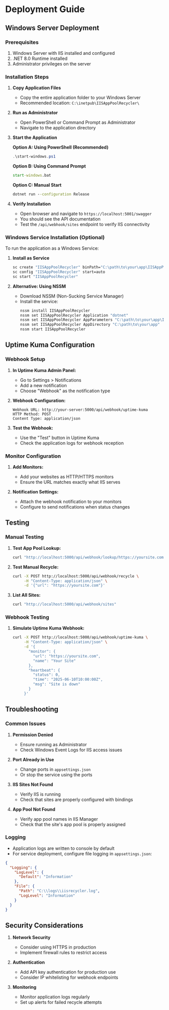 # Deployment Guide

## Windows Server Deployment

### Prerequisites
1. Windows Server with IIS installed and configured
2. .NET 8.0 Runtime installed
3. Administrator privileges on the server

### Installation Steps

1. **Copy Application Files**
   - Copy the entire application folder to your Windows Server
   - Recommended location: `C:\inetpub\IISAppPoolRecycler\`

2. **Run as Administrator**
   - Open PowerShell or Command Prompt as Administrator
   - Navigate to the application directory

3. **Start the Application**
   
   **Option A: Using PowerShell (Recommended)**
   ```powershell
   .\start-windows.ps1
   ```
   
   **Option B: Using Command Prompt**
   ```cmd
   start-windows.bat
   ```
   
   **Option C: Manual Start**
   ```cmd
   dotnet run --configuration Release
   ```

4. **Verify Installation**
   - Open browser and navigate to `https://localhost:5001/swagger`
   - You should see the API documentation
   - Test the `/api/webhook/sites` endpoint to verify IIS connectivity

### Windows Service Installation (Optional)

To run the application as a Windows Service:

1. **Install as Service**
   ```cmd
   sc create "IISAppPoolRecycler" binPath="C:\path\to\your\app\IISAppPoolRecycler.exe"
   sc config "IISAppPoolRecycler" start=auto
   sc start "IISAppPoolRecycler"
   ```

2. **Alternative: Using NSSM**
   - Download NSSM (Non-Sucking Service Manager)
   - Install the service:
     ```cmd
     nssm install IISAppPoolRecycler
     nssm set IISAppPoolRecycler Application "dotnet"
     nssm set IISAppPoolRecycler AppParameters "C:\path\to\your\app\IISAppPoolRecycler.dll"
     nssm set IISAppPoolRecycler AppDirectory "C:\path\to\your\app"
     nssm start IISAppPoolRecycler
     ```

## Uptime Kuma Configuration

### Webhook Setup

1. **In Uptime Kuma Admin Panel:**
   - Go to Settings > Notifications
   - Add a new notification
   - Choose "Webhook" as the notification type

2. **Webhook Configuration:**
   ```
   Webhook URL: http://your-server:5000/api/webhook/uptime-kuma
   HTTP Method: POST
   Content Type: application/json
   ```

3. **Test the Webhook:**
   - Use the "Test" button in Uptime Kuma
   - Check the application logs for webhook reception

### Monitor Configuration

1. **Add Monitors:**
   - Add your websites as HTTP/HTTPS monitors
   - Ensure the URL matches exactly what IIS serves

2. **Notification Settings:**
   - Attach the webhook notification to your monitors
   - Configure to send notifications when status changes

## Testing

### Manual Testing

1. **Test App Pool Lookup:**
   ```bash
   curl "http://localhost:5000/api/webhook/lookup/https://yoursite.com"
   ```

2. **Test Manual Recycle:**
   ```bash
   curl -X POST http://localhost:5000/api/webhook/recycle \
        -H "Content-Type: application/json" \
        -d '{"url": "https://yoursite.com"}'
   ```

3. **List All Sites:**
   ```bash
   curl "http://localhost:5000/api/webhook/sites"
   ```

### Webhook Testing

1. **Simulate Uptime Kuma Webhook:**
   ```bash
   curl -X POST http://localhost:5000/api/webhook/uptime-kuma \
        -H "Content-Type: application/json" \
        -d '{
          "monitor": {
            "url": "https://yoursite.com",
            "name": "Your Site"
          },
          "heartbeat": {
            "status": 0,
            "time": "2025-06-10T10:00:00Z",
            "msg": "Site is down"
          }
        }'
   ```

## Troubleshooting

### Common Issues

1. **Permission Denied**
   - Ensure running as Administrator
   - Check Windows Event Logs for IIS access issues

2. **Port Already in Use**
   - Change ports in `appsettings.json`
   - Or stop the service using the ports

3. **IIS Sites Not Found**
   - Verify IIS is running
   - Check that sites are properly configured with bindings

4. **App Pool Not Found**
   - Verify app pool names in IIS Manager
   - Check that the site's app pool is properly assigned

### Logging

- Application logs are written to console by default
- For service deployment, configure file logging in `appsettings.json`:

```json
{
  "Logging": {
    "LogLevel": {
      "Default": "Information"
    },
    "File": {
      "Path": "C:\\logs\\iisrecycler.log",
      "LogLevel": "Information"
    }
  }
}
```

## Security Considerations

1. **Network Security**
   - Consider using HTTPS in production
   - Implement firewall rules to restrict access

2. **Authentication**
   - Add API key authentication for production use
   - Consider IP whitelisting for webhook endpoints

3. **Monitoring**
   - Monitor application logs regularly
   - Set up alerts for failed recycle attempts
